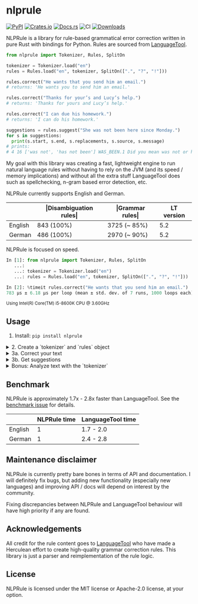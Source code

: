 # nlprule

[![PyPI](https://img.shields.io/pypi/v/nlprule)](https://pypi.org/project/nlprule)
[![Crates.io](https://img.shields.io/crates/v/nlprule)](https://crates.io/crates/nlprule)
[![Docs.rs](https://docs.rs/nlprule/badge.svg)](https://docs.rs/nlprule)
![CI](https://github.com/bminixhofer/nlprule/workflows/CI/badge.svg)
[![Downloads](https://pepy.tech/badge/nlprule/month)](https://pepy.tech/project/nlprule)

NLPRule is a library for rule-based grammatical error correction written in pure Rust with bindings for Python. Rules are sourced from [LanguageTool](https://github.com/languagetool-org/languagetool). 

```python
from nlprule import Tokenizer, Rules, SplitOn

tokenizer = Tokenizer.load("en")
rules = Rules.load("en", tokenizer, SplitOn([".", "?", "!"]))

rules.correct("He wants that you send him an email.")
# returns: 'He wants you to send him an email.'

rules.correct("Thanks for your’s and Lucy’s help.")
# returns: 'Thanks for yours and Lucy’s help.'

rules.correct("I can due his homework.")
# returns: 'I can do his homework.'

suggestions = rules.suggest("She was not been here since Monday.")
for s in suggestions:
  print(s.start, s.end, s.replacements, s.source, s.message)
# prints:
# 4 16 ['was not', 'has not been'] WAS_BEEN.1 Did you mean was not or has not been?
```

My goal with this library was creating a fast, lightweight engine to run natural language rules without having to rely on the JVM (and its speed / memory implications) and without all the extra stuff LanguageTool does such as spellchecking, n-gram based error detection, etc.

NLPRule currently supports English and German.

|         | \|Disambiguation rules\| | \|Grammar rules\| | LT version   |
|---------|--------------------------|-------------------|--------------|
| English | 843 (100%)               | 3725 (~ 85%)      | 5.2          |
| German  | 486 (100%)               | 2970 (~ 90%)      | 5.2          |

NLPRule is focused on speed.

```python
In [1]: from nlprule import Tokenizer, Rules, SplitOn
   ...: 
   ...: tokenizer = Tokenizer.load("en")
   ...: rules = Rules.load("en", tokenizer, SplitOn([".", "?", "!"]))

In [2]: %timeit rules.correct("He wants that you send him an email.")
783 µs ± 6.18 µs per loop (mean ± std. dev. of 7 runs, 1000 loops each)
```

<sub>Using Intel(R) Core(TM) i5-8600K CPU @ 3.60GHz</sub>

## Usage

1. Install: `pip install nlprule`

<details><summary>2. Create a `tokenizer` and `rules` object</summary>
<p>

```python
from nlprule import Tokenizer, Rules

tokenizer = Tokenizer.load("en") # or 'de'
rules = Rules.load("en", tokenizer) # or 'de'
```

The objects will be downloaded the first time, then cached.

</p>
</details>

<details><summary>3a. Correct your text</summary>
<p>
    
```python
rules.correct_sentence("He wants that you send him an email.")
# returns: 'He wants you to send him an email.'
```

`correct_sentence` expects a single sentence as input. 

If you want to correct an arbitrary text, pass a `sentence_splitter` at initialization. A sentence splitter can be any function that takes a list of texts as input and returns a list of lists of sentences. A splitter that splits on fixed characters is included in NLPRule for convenience:

```python
from nlprule import SplitOn

rules = Rules.load("en", tokenizer, SplitOn([".", "?", "!"]))
```

Pro tip: You can use [NNSplit](https://github.com/bminixhofer/nnsplit) for more robust sentence segmentation:

```python
from nnsplit import NNSplit

splitter = NNSplit.load("en")
rules = Rules.load(
    "en",
    tokenizer,
    lambda texts: [[str(s) for s in text] for text in splitter.split(texts)],
)
```

If a sentence splitter is set, you can call `.correct`:

```python
rules.correct("He wants that you send him an email. She was not been here since Monday.")
# returns: 'He wants you to send him an email. She was not here since Monday.'
```

</p>
</details>

<details><summary>3b. Get suggestions</summary>
<p>


```python
suggestions = rules.suggest_sentence("She was not been here since Monday.")
for s in suggestions:
  print(s.start, s.end, s.replacements, s.source, s.message)
# prints:
# 4 16 ['was not', 'has not been'] WAS_BEEN.1 Did you mean was not or has not been?
```

`.suggest_sentence` also has a multi-sentence counterpart in `.suggest`.
    
</p>
</details>

<details><summary>Bonus: Analyze text with the `tokenizer`</summary>
<p>

NLPRule does rule + dictionary-based part-of-speech tagging and lemmatization as well as chunking with a model ported from [OpenNLP](https://opennlp.apache.org/). It's not as fancy as spaCy but could be faster and had to be done anyway to apply the rules so I thought I might as well add a public API:

```python
tokens = tokenizer.tokenize_sentence("She was not been here since Monday.")

for token in tokens:
    print(token.text, token.span, token.tags, token.lemmas, token.chunks)
# prints:
#  (0, 0) ['SENT_START'] [] []
# She (0, 3) ['PRP'] ['She', 'she'] ['B-NP-singular', 'E-NP-singular']
# was (4, 7) ['VBD'] ['be', 'was'] ['B-VP']
# not (8, 11) ['RB'] ['not'] ['I-VP']
# been (12, 16) ['VBN'] ['be', 'been'] ['I-VP']
# here (17, 21) ['RB'] ['here'] ['B-ADVP']
# since (22, 27) ['CC', 'IN', 'RB'] ['since'] ['B-PP']
# Monday (28, 34) ['NNP'] ['Monday'] ['B-NP-singular', 'E-NP-singular']
# . (34, 35) ['.', 'PCT', 'SENT_END'] ['.'] ['O']
```

</p>
</details>

## Benchmark

NLPRule is approximately 1.7x - 2.8x faster than LanguageTool. See the [benchmark issue](https://github.com/bminixhofer/nlprule/issues/6) for details.

|         | NLPRule time | LanguageTool time |
|---------|--------------|-------------------|
| English | 1            | 1.7 - 2.0         | 
| German  | 1            | 2.4 - 2.8         |

## Maintenance disclaimer

NLPRule is currently pretty bare bones in terms of API and documentation. I will definitely fix bugs, but adding new functionality (especially new languages) and improving API / docs will depend on interest by the community.

Fixing discrepancies between NLPRule and LanguageTool behaviour will have high priority if any are found.

## Acknowledgements

All credit for the rule content goes to [LanguageTool](https://github.com/languagetool-org/languagetool) who have made a Herculean effort to create high-quality grammar correction rules. This library is just a parser and reimplementation of the rule logic.

## License

NLPRule is licensed under the MIT license or Apache-2.0 license, at your option.

